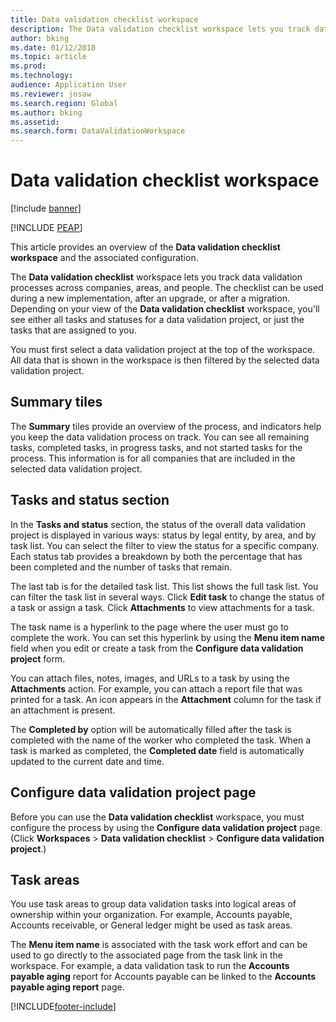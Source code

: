 ```yaml
---
title: Data validation checklist workspace
description: The Data validation checklist workspace lets you track data validation processes across companies, areas, and people.
author: bking
ms.date: 01/12/2018
ms.topic: article
ms.prod: 
ms.technology: 
audience: Application User
ms.reviewer: josaw
ms.search.region: Global
ms.author: bking
ms.assetid: 
ms.search.form: DataValidationWorkspace
---
```


# Data validation checklist workspace

[!include [banner](../includes/banner.md)]


[!INCLUDE [PEAP](../../../includes/peap-1.md)]

This article provides an overview of the **Data validation checklist workspace** and the associated configuration.

The **Data validation checklist** workspace lets you track data validation processes across companies, areas, and people. The checklist can be used during a new implementation, after an upgrade, or after a migration. Depending on your view of the **Data validation checklist** workspace, you'll see either all tasks and statuses for a data validation project, or just the tasks that are assigned to you.

You must first select a data validation project at the top of the workspace. All data that is shown in the workspace is then filtered by the selected data validation project.

## Summary tiles

The **Summary** tiles provide an overview of the process, and indicators help you keep the data validation process on track. You can see all remaining tasks, completed tasks, in progress tasks, and not started tasks for the process. This information is for all companies that are included in the selected data validation project.

## Tasks and status section

In the **Tasks and status** section, the status of the overall data validation project is displayed in various ways: status by legal entity, by area, and by task list. You can select the filter to view the status for a specific company. Each status tab provides a breakdown by both the percentage that has been completed and the number of tasks that remain.

The last tab is for the detailed task list. This list shows the full task list. You can filter the task list in several ways. Click **Edit task** to change the status of a task or assign a task. Click **Attachments** to view attachments for a task.

The task name is a hyperlink to the page where the user must go to complete the work. You can set this hyperlink by using the **Menu item name** field when you edit or create a task from the **Configure data validation project** form.

You can attach files, notes, images, and URLs to a task by using the **Attachments** action. For example, you can attach a report file that was printed for a task. An icon appears in the **Attachment** column for the task if an attachment is present.

The **Completed by** option will be automatically filled after the task is completed with the name of the worker who completed the task. When a task is marked as completed, the **Completed date** field is automatically updated to the current date and time.

## Configure data validation project page

Before you can use the **Data validation checklist** workspace, you must configure the process by using the **Configure data validation project** page. (Click **Workspaces** \> **Data validation checklist** \> **Configure data validation project**.)

## Task areas

You use task areas to group data validation tasks into logical areas of ownership within your organization. For example, Accounts payable, Accounts receivable, or General ledger might be used as task areas.

The **Menu item name** is associated with the task work effort and can be used to go directly to the associated page from the task link in the workspace. For example, a data validation task to run the **Accounts payable aging** report for Accounts payable can be linked to the **Accounts payable aging report** page.


[!INCLUDE[footer-include](../../../includes/footer-banner.md)]

